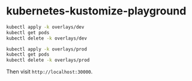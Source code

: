 # kubernetes-kustomize-playground

```bash
kubectl apply -k overlays/dev 
kubectl get pods
kubectl delete -k overlays/dev 

kubectl apply -k overlays/prod
kubectl get pods
kubectl delete -k overlays/prod
```

Then visit `http://localhost:30000`.